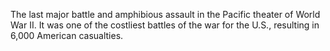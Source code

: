 The last major battle and amphibious assault in the Pacific theater of World War II. It was one of the costliest battles of the war for the U.S., resulting in 6,000 American casualties.